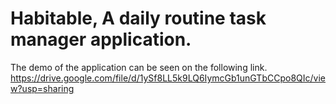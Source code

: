 # Habitable, A daily routine task manager application.
The demo of the application can be seen on the following link.
https://drive.google.com/file/d/1ySf8LL5k9LQ6IymcGb1unGTbCCpo8QIc/view?usp=sharing
